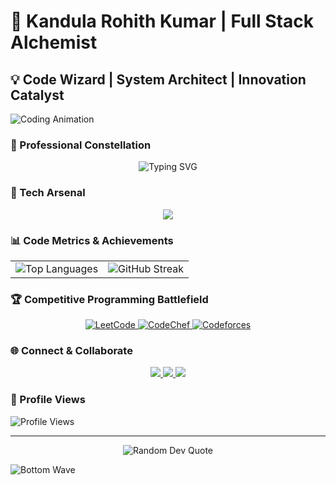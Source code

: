 # 🚀 Kandula Rohith Kumar | Full Stack Alchemist 

## 💡 Code Wizard | System Architect | Innovation Catalyst

![Coding Animation](https://capsule-render.vercel.app/api?type=waving&color=gradient&customColorList=0,2,2,5,7,10,15,20&height=200&section=header&text=Rohith%20Kumar&fontSize=70&fontAlignY=35&desc=Full%20Stack%20Sorcerer%20%7C%20Competitive%20Coding%20Maverick&descAlignY=51&descAlign=62)

### 🌟 Professional Constellation

<div align="center">
  <img src="https://readme-typing-svg.demolab.com?font=Fira+Code&pause=1000&color=00F7F7&center=true&width=600&lines=Full+Stack+Web+Developer;Java+%7C+Spring+Boot+Specialist;React+Ninja;Next.js+Enthusiast;Machine+Learning+Explorer" alt="Typing SVG" />
</div>

### 🔧 Tech Arsenal

<p align="center">
  <a href="https://skillicons.dev">
    <img src="https://skillicons.dev/icons?i=java,spring,react,nextjs,nodejs,python,mongodb,mysql,aws,docker,git,linux" />
  </a>
</p>

### 📊 Code Metrics & Achievements

<div align="center">
  <table>
    <tr>
      <td>
        <img src="https://github-readme-stats.vercel.app/api/top-langs?username=klu-2200030106&show_icons=true&locale=en&layout=compact&theme=tokyonight&langs_count=8&hide=jupyter%20notebook" alt="Top Languages" />
      </td>
      <td>
        <img src="https://github-readme-streak-stats.herokuapp.com/?user=klu-2200030106&theme=tokyonight" alt="GitHub Streak" />
      </td>
    </tr>
  </table>
</div>

### 🏆 Competitive Programming Battlefield

<p align="center">
  <a href="https://www.leetcode.com/klu_2200030106">
    <img src="https://cp-logo.vercel.app/leetcode/klu_2200030106" alt="LeetCode" />
  </a>
  <a href="https://www.codechef.com/users/kandula_rohith">
    <img src="https://cp-logo.vercel.app/codechef/kandula_rohith" alt="CodeChef" />
  </a>
  <a href="https://codeforces.com/profile/klu__2200030106">
    <img src="https://cp-logo.vercel.app/codeforces/klu__2200030106" alt="Codeforces" />
  </a>
</p>

### 🌐 Connect & Collaborate

<p align="center">
  <a href="mailto:2200030106cseh@gmail.com">
    <img src="https://img.shields.io/badge/Gmail-D14836?style=for-the-badge&logo=gmail&logoColor=white" />
  </a>
  <a href="https://linkedin.com/in/rohitkandula/">
    <img src="https://img.shields.io/badge/LinkedIn-0077B5?style=for-the-badge&logo=linkedin&logoColor=white" />
  </a>
  <a href="https://twitter.com/rohitkandu32607">
    <img src="https://img.shields.io/badge/Twitter-1DA1F2?style=for-the-badge&logo=twitter&logoColor=white" />
  </a>
</p>

### 🔮 Profile Views

![Profile Views](https://komarev.com/ghpvc/?username=klu-2200030106&color=blueviolet&style=for-the-badge)

---

<div align="center">
  <img src="https://quotes-github-readme.vercel.app/api?type=horizontal&theme=tokyonight" alt="Random Dev Quote" />
</div>

![Bottom Wave](https://capsule-render.vercel.app/api?type=waving&color=gradient&customColorList=0,2,2,5,7,10,15,20&height=120&section=footer)
